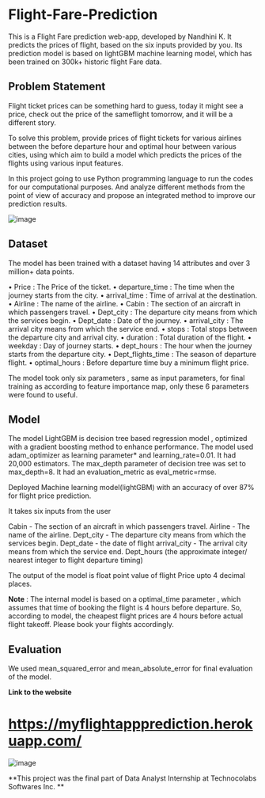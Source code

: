 # Flight-Fare-Prediction
This is a Flight Fare prediction web-app, developed by Nandhini K. It predicts the prices of flight, based on the six inputs provided by you. Its prediction model is based on  lightGBM machine learning model, which has been trained on 300k+ historic flight Fare data.

## Problem Statement

Flight ticket prices can be something hard to guess, today it might see a price, check out the price of
the sameflight tomorrow, and it will be a different story.


To solve this problem, provide prices of flight tickets for various airlines between the before
departure hour and optimal hour between various cities, using which aim to build a model which
predicts the prices of the flights using various input features.


In this project going to use Python programming language to run the codes for our computational
purposes. And analyze different methods from the point of view of accuracy and propose an
integrated method to improve our prediction results.


![image](https://user-images.githubusercontent.com/90173983/178414704-63fbac76-c23a-4d0e-a12e-b13bdf8bcbda.png)


## Dataset

The model has been trained with a dataset having 14 attributes and over 3 million+ data points. 

• Price : The Price of the ticket.
• departure_time : The time when the journey starts from the city.
• arrival_time : Time of arrival at the destination.
• Airline : The name of the airline.
• Cabin : The section of an aircraft in which passengers travel.
• Dept_city : The departure city means from which the services begin.
• Dept_date : Date of the journey.
• arrival_city : The arrival city means from which the service end.
• stops : Total stops between the departure city and arrival city.
• duration : Total duration of the flight.
• weekday : Day of journey starts.
• dept_hours : The hour when the journey starts from the departure city.
• Dept_flights_time : The season of departure flight.
• optimal_hours : Before departure time buy a minimum flight price.

The model took only six parameters , same as input parameters, for final training as according to feature importance map, only these 6 parameters were found to useful.

## Model

The model LightGBM is decision tree based regression model , optimized with a gradient boosting method to enhance performance. The model used adam_optimizer as learning parameter* and learning_rate=0.01. It had 20,000 estimators. The max_depth parameter of decision tree was set to max_depth=8. It had an evaluation_metric as eval_metric=rmse.

Deployed Machine learning model(lightGBM) with an accuracy of over 87% for flight price prediction.

It takes six inputs from the user
 
Cabin - The section of an aircraft in which passengers travel.
Airline -  The name of the airline.
Dept_city - The departure city means from which the services begin.
Dept_date - the date of flight 
arrival_city - The arrival city means from which the service end.
Dept_hours (the approximate integer/ nearest integer to flight departure timing)

The output of the model is float point value of flight Price upto 4 decimal places.

**Note** : The internal model is based on a optimal_time parameter , which assumes that time of booking the flight is 4 hours before departure. So, according to model, the cheapest flight prices are 4 hours before actual flight takeoff. Please book your flights accordingly.

## Evaluation

We used mean_squared_error and mean_absolute_error for final evaluation of the model.

**Link to the website**

# https://myflightappprediction.herokuapp.com/


![image](https://user-images.githubusercontent.com/90173983/178415183-4ba2b6e0-44f3-4ec1-9b12-da2dac38fe12.png)


**This project was the final part of Data Analyst Internship at Technocolabs Softwares Inc. **


